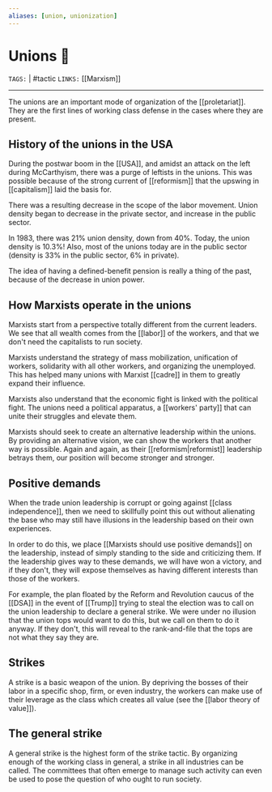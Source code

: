 ```yaml
---
aliases: [union, unionization]
---
```

# Unions 🤝
`TAGS:` |  #tactic
`LINKS:` [[Marxism]]

---
The unions are an important mode of organization of the [[proletariat]]. They are the first lines of working class defense in the cases where they are present. 

## History of the unions in the USA
During the postwar boom in the [[USA]], and amidst an attack on the left during McCarthyism, there was a purge of leftists in the unions. This was possible because of the strong current of [[reformism]] that the upswing in [[capitalism]] laid the basis for. 

There was a resulting decrease in the scope of the labor movement. Union density began to decrease in the private sector, and increase in the public sector. 

In 1983, there was 21% union density, down from 40%. Today, the union density is 10.3%! Also, most of the unions today are in the public sector (density is 33% in the public sector, 6% in private). 

The idea of having a defined-benefit pension is really a thing of the past, because of the decrease in union power. 

## How Marxists operate in the unions
Marxists start from a perspective totally different from the current leaders. We see that all wealth comes from the [[labor]] of the workers, and that we don't need the capitalists to run society.

Marxists understand the strategy of mass mobilization, unification of workers, solidarity with all other workers, and organizing the unemployed. This has helped many unions with Marxist [[cadre]] in them to greatly expand their influence. 

Marxists also understand that the economic fight is linked with the political fight. The unions need a political apparatus, a [[workers' party]] that can unite their struggles and elevate them. 

Marxists should seek to create an alternative leadership within the unions. By providing an alternative vision, we can show the workers that another way is possible. Again and again, as their [[reformism|reformist]] leadership betrays them, our position will become stronger and stronger.

## Positive demands
When the trade union leadership is corrupt or going against [[class independence]], then we need to skillfully point this out without alienating the base who may still have illusions in the leadership based on their own experiences.

In order to do this, we place [[Marxists should use positive demands]] on the leadership, instead of simply standing to the side and criticizing them. If the leadership gives way to these demands, we will have won a victory, and if they don't, they will expose themselves as having different interests than those of the workers. 

For example, the plan floated by the Reform and Revolution caucus of the [[DSA]] in the event of [[Trump]] trying to steal the election was to call on the union leadership to declare a general strike. We were under no illusion that the union tops would want to do this, but we call on them to do it anyway. If they don't, this will reveal to the rank-and-file that the tops are not what they say they are. 

## Strikes
A strike is a basic weapon of the union. By depriving the bosses of their labor in a specific shop, firm, or even industry, the workers can make use of their leverage as the class which creates all value (see the [[labor theory of value]]).

## The general strike
A general strike is the highest form of the strike tactic. By organizing enough of the working class in general, a strike in all industries can be called. The committees that often emerge to manage such activity can even be used to pose the question of who ought to run society. 